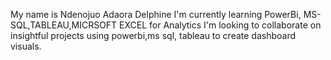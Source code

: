 My name is Ndenojuo Adaora Delphine 
I'm currently learning PowerBi, MS-SQL,TABLEAU,MICRSOFT EXCEL for Analytics
I'm looking to collaborate on insightful projects using powerbi,ms sql, tableau to create dashboard visuals.



